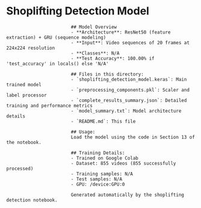 # Shoplifting Detection Model

                            ## Model Overview
                            - **Architecture**: ResNet50 (feature extraction) + GRU (sequence modeling)
                            - **Input**: Video sequences of 20 frames at 224x224 resolution
                            - **Classes**: N/A
                            - **Test Accuracy**: 100.00% if 'test_accuracy' in locals() else 'N/A'

                            ## Files in this directory:
                            - `shoplifting_detection_model.keras`: Main trained model
                            - `preprocessing_components.pkl`: Scaler and label processor
                            - `complete_results_summary.json`: Detailed training and performance metrics
                            - `model_summary.txt`: Model architecture details
                            - `README.md`: This file

                            ## Usage:
                            Load the model using the code in Section 13 of the notebook.

                            ## Training Details:
                            - Trained on Google Colab
                            - Dataset: 855 videos (855 successfully processed)
                            - Training samples: N/A
                            - Test samples: N/A
                            - GPU: /device:GPU:0

                            Generated automatically by the shoplifting detection notebook.
                            